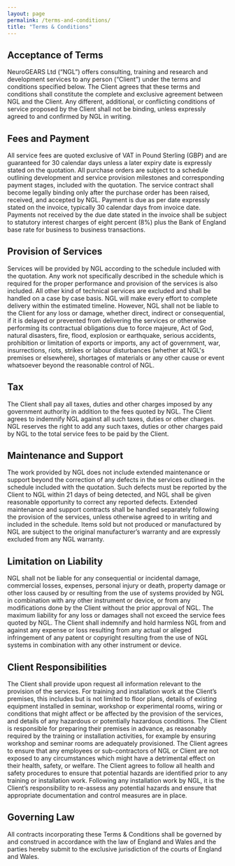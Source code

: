 ```yaml
---
layout: page
permalink: /terms-and-conditions/
title: "Terms & Conditions"
---
```


## Acceptance of Terms

NeuroGEARS Ltd (“NGL”) offers consulting, training and research and development services to any person (“Client”) under the terms and conditions specified below. The Client agrees that these terms and conditions shall constitute the complete and exclusive agreement between NGL and the Client. Any different, additional, or conflicting conditions of service proposed by the Client shall not be binding, unless expressly agreed to and confirmed by NGL in writing.

## Fees and Payment

All service fees are quoted exclusive of VAT in Pound Sterling (GBP) and are guaranteed for 30 calendar days unless a later expiry date is expressly stated on the quotation. All purchase orders are subject to a schedule outlining development and service provision milestones and corresponding payment stages, included with the quotation. The service contract shall become legally binding only after the purchase order has been raised, received, and accepted by NGL. Payment is due as per date expressly stated on the invoice, typically 30 calendar days from invoice date. Payments not received by the due date stated in the invoice shall be subject to statutory interest charges of eight percent (8%) plus the Bank of England base rate for business to business transactions.

## Provision of Services

Services will be provided by NGL according to the schedule included with the quotation. Any work not specifically described in the schedule which is required for the proper performance and provision of the services is also included. All other kind of technical services are excluded and shall be handled on a case by case basis. NGL will make every effort to complete delivery within the estimated timeline. However, NGL shall not be liable to the Client for any loss or damage, whether direct, indirect or consequential, if it is delayed or prevented from delivering the services or otherwise performing its contractual obligations due to force majeure, Act of God, natural disasters, fire, flood, explosion or earthquake, serious accidents, prohibition or limitation of exports or imports, any act of government, war, insurrections, riots, strikes or labour disturbances (whether at NGL's premises or elsewhere), shortages of materials or any other cause or event whatsoever beyond the reasonable control of NGL.

## Tax

The Client shall pay all taxes, duties and other charges imposed by any government authority in addition to the fees quoted by NGL. The Client agrees to indemnify NGL against all such taxes, duties or other charges. NGL reserves the right to add any such taxes, duties or other charges paid by NGL to the total service fees to be paid by the Client.

## Maintenance and Support

The work provided by NGL does not include extended maintenance or support beyond the correction of any defects in the services outlined in the schedule included with the quotation. Such defects must be reported by the Client to NGL within 21 days of being detected, and NGL shall be given reasonable opportunity to correct any reported defects. Extended maintenance and support contracts shall be handled separately following the provision of the services, unless otherwise agreed to in writing and included in the schedule. Items sold but not produced or manufactured by NGL are subject to the original manufacturer’s warranty and are expressly excluded from any NGL warranty.

## Limitation on Liability

NGL shall not be liable for any consequential or incidental damage, commercial losses, expenses, personal injury or death, property damage or other loss caused by or resulting from the use of systems provided by NGL in combination with any other instrument or device, or from any modifications done by the Client without the prior approval of NGL. The maximum liability for any loss or damages shall not exceed the service fees quoted by NGL. The Client shall indemnify and hold harmless NGL from and against any expense or loss resulting from any actual or alleged infringement of any patent or copyright resulting from the use of NGL systems in combination with any other instrument or device.

## Client Responsibilities

The Client shall provide upon request all information relevant to the provision of the services. For training and installation work at the Client’s premises, this includes but is not limited to floor plans, details of existing equipment installed in seminar, workshop or experimental rooms, wiring or conditions that might affect or be affected by the provision of the services, and details of any hazardous or potentially hazardous conditions. The Client is responsible for preparing their premises in advance, as reasonably required by the training or installation activities, for example by ensuring workshop and seminar rooms are adequately provisioned. The Client agrees to ensure that any employees or sub-contractors of NGL or Client are not exposed to any circumstances which might have a detrimental effect on their health, safety, or welfare. The Client agrees to follow all health and safety procedures to ensure that potential hazards are identified prior to any training or installation work. Following any installation work by NGL, it is the Client’s responsibility to re-assess any potential hazards and ensure that appropriate documentation and control measures are in place.

## Governing Law

All contracts incorporating these Terms & Conditions shall be governed by and construed in accordance with the law of England and Wales and the parties hereby submit to the exclusive jurisdiction of the courts of England and Wales.
